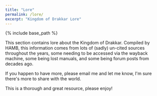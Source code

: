 ```yaml
---
title: "Lore"
permalink: /lore/
excerpt: "Kingdom of Drakkar Lore"
---
```


{% include base_path %}

This section contains lore about the Kingdom of Drakkar. Compiled by HAMB, this information comes from lots of (sadly) un-cited sources throughout the years, some needing to be accessed via the wayback machine, some being lost manuals, and some being forum posts from decades ago.

If you happen to have more, please email me and let me know, I'm sure there's more to share with the world.

This is a thorough and great resource, please enjoy!
